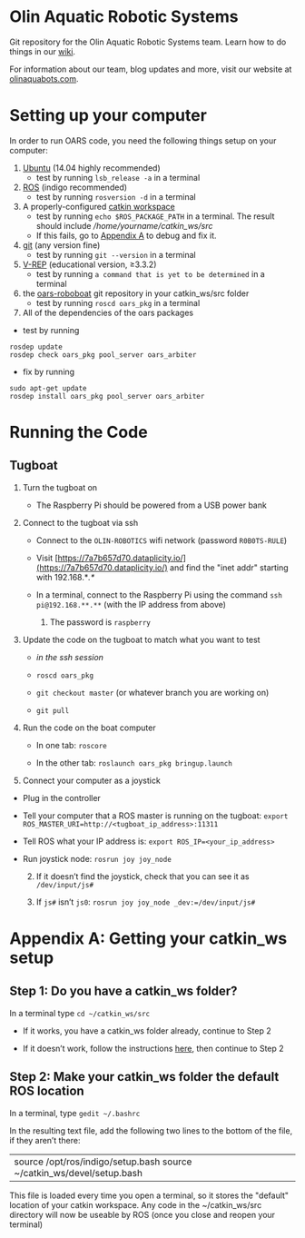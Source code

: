 # Olin Aquatic Robotic Systems

Git repository for the Olin Aquatic Robotic Systems team. Learn how to do things in our [wiki](https://github.com/olin-robotic-sailing/oars-roboboat/wiki).

For information about our team, blog updates and more, visit our website at [olinaquabots.com](olinaquabots.com).

# Setting up your computer

In order to run OARS code, you need the following things setup on your computer:

1. [Ubuntu](http://howtoubuntu.org/how-to-install-ubuntu-14-04-trusty-tahr) (14.04 highly recommended)
    * test by running `lsb_release -a` in a terminal
2. [ROS](http://wiki.ros.org/indigo/Installation/Ubuntu) (indigo recommended)
    * test by running `rosversion -d` in a terminal
3. A properly-configured [catkin workspace](http://wiki.ros.org/catkin/Tutorials/create_a_workspace)
    * test by running `echo $ROS_PACKAGE_PATH` in a terminal. 
The result should include */home/yourname/catkin_ws/src*
    * If this fails, go to [Appendix A](#appendix-a-getting-your-catkin_ws-setup) to debug and fix it.
4. [git](https://www.digitalocean.com/community/tutorials/how-to-install-git-on-ubuntu-14-04#how-to-install-git-with-apt) (any version fine)
    * test by running `git --version` in a terminal
5. [V-REP](http://www.coppeliarobotics.com/downloads.html) (educational version, ≥3.3.2)
    * test by running `a command that is yet to be determined` in a terminal
6. the [oars-roboboat](https://github.com/olin-robotic-sailing/oars-roboboat) git repository in your catkin_ws/src folder
    * test by running `roscd oars_pkg` in a terminal
7. All of the dependencies of the oars packages
* test by running 
```
rosdep update
rosdep check oars_pkg pool_server oars_arbiter
```

* fix by running 
```
sudo apt-get update
rosdep install oars_pkg pool_server oars_arbiter
```

# Running the Code

## Tugboat

1. Turn the tugboat on

    * The Raspberry Pi should be powered from a USB power bank

2. Connect to the tugboat via ssh

    * Connect to the `OLIN-ROBOTICS` wifi network (password `R0B0TS-RULE`)

    * Visit [https://7a7b657d70.dataplicity.io/](https://7a7b657d70.dataplicity.io/) and find the "inet addr" starting with 192.168.\**.\**

    * In a terminal, connect to the Raspberry Pi using the command 
`ssh pi@192.168.**.**` (with the IP address from above)

        1. The password is `raspberry`

3. Update the code on the tugboat to match what you want to test

    * *in the ssh session*

    * `roscd oars_pkg`

    * `git checkout master` (or whatever branch you are working on)

    * `git pull`

4. Run the code on the boat computer

    * In one tab: `roscore`

    * In the other tab: `roslaunch oars_pkg bringup.launch`

5. Connect your computer as a joystick

* Plug in the controller

* Tell your computer that a ROS master is running on the tugboat: 
`export ROS_MASTER_URI=http://<tugboat_ip_address>:11311`

* Tell ROS what your IP address is:
`export ROS_IP=<your_ip_address>`

* Run joystick node: `rosrun joy joy_node`

    2. If it doesn’t find the joystick, check that you can see it as `/dev/input/js#`

    3. If `js#` isn’t `js0`: `rosrun joy joy_node _dev:=/dev/input/js#`




# Appendix A: Getting your catkin_ws setup

## Step 1: Do you have a catkin_ws folder?

In a terminal type `cd ~/catkin_ws/src`

* If it works, you have a catkin_ws folder already, continue to Step 2

* If it doesn’t work, follow the instructions [here](http://wiki.ros.org/catkin/Tutorials/create_a_workspace), then continue to Step 2

## Step 2: Make your catkin_ws folder the default ROS location

In a terminal, type `gedit ~/.bashrc`

In the resulting text file, add the following two lines to the bottom of the file, if they aren’t there:

<table>
  <tr>
    <td>source /opt/ros/indigo/setup.bash
source ~/catkin_ws/devel/setup.bash</td>
  </tr>
</table>


This file is loaded every time you open a terminal, so it stores the "default" location of your catkin workspace. Any code in the ~/catkin_ws/src directory will now be useable by ROS (once you close and reopen your terminal)